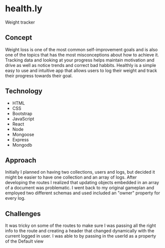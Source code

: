 # health.ly
Weight tracker

## Concept
Weight loss is one of the most common self-improvement goals and is also one of the topics that has the most misconceptions about how to achieve it.  Tracking data and looking at your progress helps maintain motivation and drive as well as notice trends and correct bad habbits.  Healthly is a simple easy to use and intuitive app that allows users to log their weight and track their progress towards their goal.

## Technology
  * HTML
  * CSS
  * Bootstrap
  * JavaScript
  * React
  * Node
  * Mongoose
  * Express
  * Mongodb

## Approach
Initially I planned on having two collections, users and logs, but decided it might be easier to have one collection and an array of logs.  After developing the routes I realized that updating objects embedded in an array of a document was problematic.  I went back to my original gameplan and employed two different schemas and used included an "owner" property for every log.

## Challenges
It was tricky on some of the routes to make sure I was passing all the right info to the route and creating a header that changed dynamically with the current logged in user.  I was able to by passing in the userId as a property of the Default view
